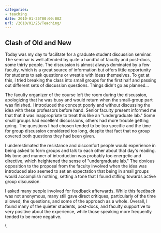 ```yaml
---
categories:
- teaching
date: 2010-01-25T00:00:00Z
url: /2010/01/25/Teaching/
---
```


Clash of Old and New
--------------------

Today was my day to facilitate for a graduate student discussion
seminar. The seminar is well attended by quite a handful of faculty and
post-docs, some thirty people. The discussion is almost always dominated
by a few faculty, which is a great source of information but offers
little opportunity for students to ask questions or wrestle with ideas
themselves. To get at this, I tried breaking the class into small groups
for the first half and passing out different sets of discussion
questions. Things didn't go as planned...

The faculty organizer of the course left the room during the discussion,
apologizing that he was busy and would return when the small-group part
was finished. I introduced the concept poorly and without discussing the
idea with these professors before hand. Senior faculty present informed
me that that it was inappropriate to treat this like an "undergraduate
lab." Some small groups had excellent discussions, others had more
trouble getting going. The questions I had chosen tended to be too
specific and the time for group discussion considered too long, despite
that fact that no group covered both questions they had been given.

I underestimated the resistance and discomfort people would experience
in being asked to form groups and talk to each other about that day's
reading. My tone and manner of introduction was probably too energetic
and directive, which heightened the sense of "undergraduate lab." The
obvious opposition to the proposal from the faculty involved when the
idea was introduced also seemed to set an expectation that being in
small groups would accomplish nothing, setting a tone that I found
stifling towards active group discussion.

I asked many people involved for feedback afterwards. While this
feedback was not anonymous, many still gave direct critiques,
particularly of the time allowed, the questions, and some of the
approach as a whole. Overall, I found many of the quieter students,
post-docs, and faculty supportive to very positive about the experience,
while those speaking more frequently tended to be more negative.

\

